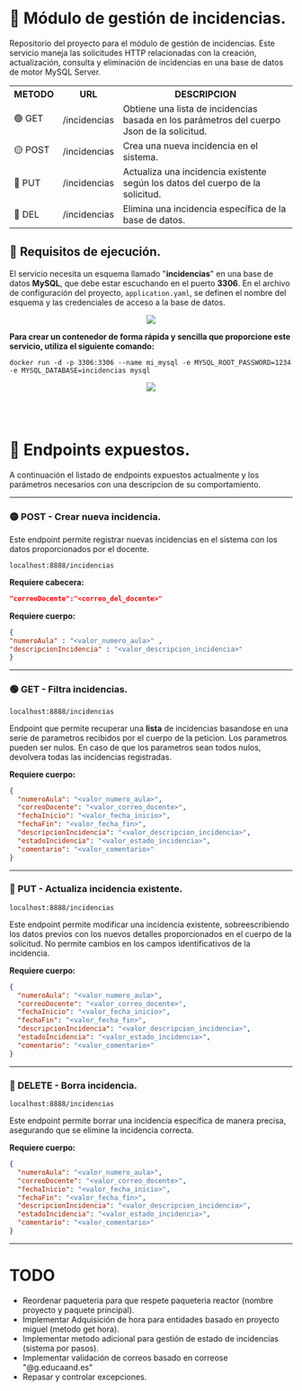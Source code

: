 # 📌 Módulo de gestión de incidencias.
Repositorio del proyecto para el módulo de gestión de incidencias.
Este servicio maneja las solicitudes HTTP relacionadas con la creación, actualización, consulta y eliminación de incidencias en una base de datos de motor MySQL Server.   

<table>
   <tr>
      <th>METODO</th>
      <th>URL</th>
      <th>DESCRIPCION</th>
   </tr>
   <tr>
      <td>🟢 GET</td>
      <td>/incidencias</td>
      <td>Obtiene una lista de incidencias basada en los parámetros del cuerpo Json de la solicitud.</td>
   </tr>
   <tr>
      <td>🟡 POST</td>
      <td>/incidencias</td>
      <td>Crea una nueva incidencia en el sistema.</td>
   </tr>
   <tr>
      <td>🔵 PUT</td>
      <td>/incidencias</td>
      <td>Actualiza una incidencia existente según los datos del cuerpo de la solicitud.</td>
   </tr>
   <tr>
      <td>🔴 DEL</td>
      <td>/incidencias</td>
      <td>Elimina una incidencia específica de la base de datos.</td>
   </tr>
</table>

## 🔹 Requisitos de ejecución.
El servicio necesita un esquema llamado "**incidencias**" en una base de datos **MySQL**, que debe estar escuchando en el puerto **3306**. En el archivo de configuración del proyecto, `application.yaml`, se definen el nombre del esquema y las credenciales de acceso a la base de datos.

<p align="center">
   <img src="https://github.com/user-attachments/assets/ab96e2e9-29fd-4182-b6dd-dfd06b9f966b">
</p>

**Para crear un contenedor de forma rápida y sencilla que proporcione este servicio, utiliza el siguiente comando:**
```docker
docker run -d -p 3306:3306 --name mi_mysql -e MYSQL_ROOT_PASSWORD=1234 -e MYSQL_DATABASE=incidencias mysql
```

<p align="center">
   <img src="https://github.com/user-attachments/assets/f9ee69fb-669e-4008-922e-e3458b6340af">
</p>

<br/>
<br/>

# 📌 Endpoints expuestos.
A continuación el listado de endpoints expuestos actualmente y los parámetros necesarios con una descripcion de su comportamiento.
   
---
   
### 🟡 POST - Crear nueva incidencia.
Este endpoint permite registrar nuevas incidencias en el sistema con los datos proporcionados por el docente.
```
localhost:8888/incidencias
```

<!--El endpoint para añadir una nueva incidencia al sistema requiere lo siguiente:

1. **Cabecera (header):** Debe incluir el correo del docente que realiza la señalización, bajo el campo `correo-docente`.   
2. **Cuerpo de la petición (body):** Debe incluir los siguientes datos:
      - `numeroAula`: El número del aula donde se ha detectado la incidencia.
      - `descripcionIncidencia`: La descripción de la incidencia detectada. -->


   
**Requiere cabecera:**
```json
"correoDocente":"<correo_del_docente>"
```
**Requiere cuerpo:**
```json
{   
"numeroAula" : "<valor_numero_aula>" ,
"descripcionIncidencia" : "<valor_descripcion_incidencia>"
}
```
      
---    
    
### 🟢 GET - Filtra incidencias.
```
localhost:8888/incidencias
```
Endpoint que permite recuperar una **lista** de incidencias basandose en una serie de parametros recibidos por el cuerpo de la peticion. Los parametros pueden ser nulos. En caso de que los parametros sean todos nulos, devolvera todas las incidencias registradas.  
   
**Requiere cuerpo:**
```json
{
  "numeroAula": "<valor_numero_aula>",
  "correoDocente": "<valor_correo_docente>",
  "fechaInicio": "<valor_fecha_inicio>",
  "fechaFin": "<valor_fecha_fin>",
  "descripcionIncidencia": "<valor_descripcion_incidencia>",
  "estadoIncidencia": "<valor_estado_incidencia>",
  "comentario": "<valor_comentario>"
}

```
      
---    
    
### 🔵 PUT - Actualiza incidencia existente.
```
localhost:8888/incidencias
```
Este endpoint permite modificar una incidencia existente, sobreescribiendo los datos previos con los nuevos detalles proporcionados en el cuerpo de la solicitud. No permite cambios en los campos identificativos de la incidencia.
   
**Requiere cuerpo:**
```json
{
  "numeroAula": "<valor_numero_aula>",
  "correoDocente": "<valor_correo_docente>",
  "fechaInicio": "<valor_fecha_inicio>",
  "fechaFin": "<valor_fecha_fin>",
  "descripcionIncidencia": "<valor_descripcion_incidencia>",
  "estadoIncidencia": "<valor_estado_incidencia>",
  "comentario": "<valor_comentario>"
}
```
         
---    
     
    
### 🔴 DELETE - Borra incidencia.
```
localhost:8888/incidencias
```
Este endpoint permite borrar una incidencia específica de manera precisa, asegurando que se elimine la incidencia correcta.
   
**Requiere cuerpo:**
```json
{
  "numeroAula": "<valor_numero_aula>",
  "correoDocente": "<valor_correo_docente>",
  "fechaInicio": "<valor_fecha_inicio>",
  "fechaFin": "<valor_fecha_fin>",
  "descripcionIncidencia": "<valor_descripcion_incidencia>",
  "estadoIncidencia": "<valor_estado_incidencia>",
  "comentario": "<valor_comentario>"
}

```
    
---    
    
# TODO
- Reordenar paqueteria para que respete paqueteria reactor (nombre proyecto y paquete principal).
- Implementar Adquisición de hora para entidades basado en proyecto miguel (metodo get hora).
- Implementar metodo adicional para gestión de estado de incidencias (sistema por pasos).
- Implementar validación de correos basado en correose "@g.educaand.es"
- Repasar y controlar excepciones.




